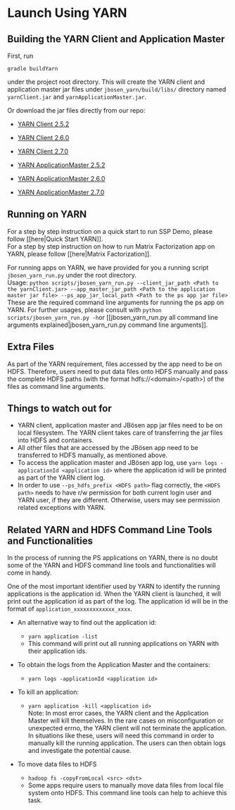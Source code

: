 # Launch Using YARN

## Building the YARN Client and Application Master
First, run

```
gradle buildYarn
```

under the project root directory. This will create the YARN client and application master jar files under `jbosen_yarn/build/libs/` directory named `yarnClient.jar` and `yarnApplicationMaster.jar`.

Or download the jar files directly from our repo:  
* [YARN Client 2.5.2](https://petuum.github.io/jbosen/resources/yarnClient-2.5.2.jar)

* [YARN Client 2.6.0](https://petuum.github.io/jbosen/resources/yarnClient-2.6.0.jar)

* [YARN Client 2.7.0](https://petuum.github.io/jbosen/resources/yarnClient-2.7.0.jar)

* [YARN ApplicationMaster 2.5.2](https://petuum.github.io/jbosen/resources/yarnApplicationMaster-2.5.2.jar)  

* [YARN ApplicationMaster 2.6.0](https://petuum.github.io/jbosen/resources/yarnApplicationMaster-2.6.0.jar)

* [YARN ApplicationMaster 2.7.0](https://petuum.github.io/jbosen/resources/yarnApplicationMaster-2.7.0.jar)

## Running on YARN
For a step by step instruction on a quick start to run SSP Demo, please follow [[here|Quick Start YARN]].   
For a step by step instruction on how to run Matrix Factorization app on YARN, please follow [[here|Matrix Factorization]].

For running apps on YARN, we have provided for you a running script `jbosen_yarn_run.py` under the root directory.    
Usage: `python scripts/jbosen_yarn_run.py --client_jar_path <Path to the yarnClient.jar> --app_master_jar_path <Path to the application master jar file> --ps_app_jar_local_path <Path to the ps app jar file>`    
These are the required command line arguments for running the ps app on YARN. For further usages, please consult with `python scripts/jbosen_yarn_run.py -h`or [[jbosen_yarn_run.py all command line arguments explained|jbosen_yarn_run.py command line arguments]].

## Extra Files
As part of the YARN requirement, files accessed by the app need to be on HDFS. Therefore, users need to put data files onto HDFS manually and pass the complete HDFS paths (with the format hdfs://\<domain\>/\<path\>) of the files as command line arguments.

## Things to watch out for
* YARN client, application master and JBösen app jar files need to be on local filesystem. The YARN client takes care of transferring the jar files into HDFS and containers.
* All other files that are accessed by the JBösen app need to be transferred to HDFS manually, as mentioned above.
* To access the application master and JBösen app log, use `yarn logs -applicationId <application id>` where the application id will be printed as part of the YARN client log.
* In order to use `--ps_hdfs_prefix <HDFS path>` flag correctly, the `<HDFS path>` needs to have r/w permission for both current login user and YARN user, if they are different. Otherwise, users may see permission related exceptions with YARN. 

## Related YARN and HDFS Command Line Tools and Functionalities

In the process of running the PS applications on YARN, there is no doubt some of the YARN and HDFS command line tools and functionalities will come in handy.

One of the most important identifier used by YARN to identify the running applications is the application id. When the YARN client is launched, it will print out the application id as part of the log. The application id will be in the format of `application_xxxxxxxxxxxxx_xxxx`.

* An alternative way to find out the application id:  
    * `yarn application -list`
    * This command will print out all running applications on YARN with their application ids.

* To obtain the logs from the Application Master and the containers:  
    * `yarn logs -applicationId <application id>`  

* To kill an application:
    *  `yarn application -kill <application id>`  
    Note: In most error cases, the YARN client and the Application Master will kill themselves. In the rare cases on misconfiguration or unexpected errno, the YARN client will not terminate the application. In situations like these, users will need this command in order to manually kill the running application. The users can then obtain logs and investigate the potential cause.

* To move data files to HDFS
    * `hadoop fs -copyFromLocal <src> <dst>`
    * Some apps require users to manually move data files from local file system onto HDFS. This command line tools can help to achieve this task.
